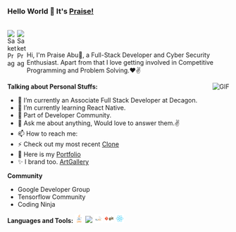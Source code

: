 
### Hello World 👋 It's [Praise!](https://pabu-portfolio.vercel.app)

<br/>


<a href="https://www.linkedin.com/in/p-abu1/">
<img align="left" alt="Saket Prag" width="22px" src="https://cdn.jsdelivr.net/npm/simple-icons@v3/icons/linkedin.svg" />
</a>
<a href="https://www.instagram.com/abupraise/">
<img align="left" alt="Saket Prag" width="22px" src="https://cdn.jsdelivr.net/npm/simple-icons@v3/icons/instagram.svg" />
</a>
<br />

<br />

Hi, I'm Praise Abu🙌, a Full-Stack Developer and Cyber Security Enthusiast. Apart from that I love getting involved in Competitive Programming and Problem Solving.❤✌


<img align="right" alt="GIF" src="https://media.giphy.com/media/USV0ym3bVWQJJmNu3N/giphy.gif" />


**Talking about Personal Stuffs:**

- 🔭 I’m currently an Associate Full Stack Developer at Decagon.
- 🌱 I’m currently learning React Native.
- 👯 Part of Developer Community.
- 💬 Ask me about anything, Would love to answer them.✌
- 📫 How to reach me: 
- ⚡ Check out my most recent [Clone](https://apple-iphone-clone-five.vercel.app/)
- 📝 Here is my [Portfolio](https://pabu-portfolio.vercel.app/)
- ✨ I brand too. [ArtGallery](https://www.instagram.com/abupraise/)



**Community**
- Google Developer Group
- Tensorflow Community
- Coding Ninja

**Languages and Tools:**
<code><img height="20" src="https://raw.githubusercontent.com/github/explore/80688e429a7d4ef2fca1e82350fe8e3517d3494d/topics/java/java.png"></code>
<code><img height="20" src="https://raw.githubusercontent.com/github/explore/80688e429a7d4ef2fca1e82350fe8e3517d3494d/topics/next/next.png"></code>
<code><img height="20" src="https://raw.githubusercontent.com/github/explore/80688e429a7d4ef2fca1e82350fe8e3517d3494d/topics/mysql/mysql.png"></code>
<code><img height="20" src="https://raw.githubusercontent.com/github/explore/80688e429a7d4ef2fca1e82350fe8e3517d3494d/topics/git/git.png"></code>
<code><img height="20" src="https://raw.githubusercontent.com/github/explore/80688e429a7d4ef2fca1e82350fe8e3517d3494d/topics/react/react.png"></code>
